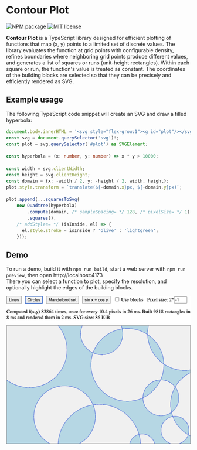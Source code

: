 # Contour Plot

[![NPM package](https://img.shields.io/npm/v/contour-plot-svg.svg?style=flat)](https://npmjs.org/package/contour-plot-svg "View this project on npm")
[![MIT license](https://img.shields.io/badge/license-MIT-brightgreen.svg)](https://opensource.org/licenses/MIT)

**Contour Plot** is a TypeScript library designed for efficient plotting of functions that map (x, y) points to a limited set of discrete values. The library evaluates the function at grid points with configurable density, refines boundaries where neighboring grid points produce different values, and generates a list of squares or runs (unit-height rectangles). Within each square or run, the function's value is treated as constant. The coordinates of the building blocks are selected so that they can be precisely and efficiently rendered as SVG.

## Example usage

The following TypeScript code snippet will create an SVG and draw a filled hyperbola:

```typescript
document.body.innerHTML = '<svg style="flex-grow:1"><g id="plot"/></svg>';
const svg = document.querySelector('svg')!;
const plot = svg.querySelector('#plot') as SVGElement;

const hyperbola = (x: number, y: number) => x * y > 10000;

const width = svg.clientWidth;
const height = svg.clientHeight;
const domain = {x: -width / 2, y: -height / 2, width, height};
plot.style.transform = `translate(${-domain.x}px, ${-domain.y}px)`;

plot.append(...squaresToSvg(
    new Quadtree(hyperbola)
        .compute(domain, /* sampleSpacing= */ 128, /* pixelSize= */ 1)
        .squares(),
    /* addStyles= */ (isInside, el) => {
      el.style.stroke = isInside ? 'olive' : 'lightgreen';
    }));
```

## Demo

To run a demo, build it with `npm run build`, start a web server with `npm run preview`, then open http://localhost:4173  
There you can select a function to plot, specify the resolution, and optionally highlight the edges of the building blocks.

<img src="screenshot.png" alt="demo screenshot" style="width:587px;"/>
